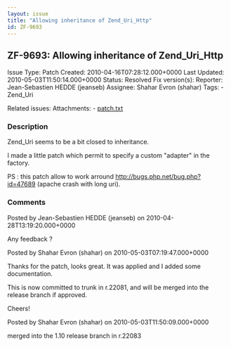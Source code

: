 ```yaml
---
layout: issue
title: "Allowing inheritance of Zend_Uri_Http"
id: ZF-9693
---
```


ZF-9693: Allowing inheritance of Zend\_Uri\_Http
------------------------------------------------

 Issue Type: Patch Created: 2010-04-16T07:28:12.000+0000 Last Updated: 2010-05-03T11:50:14.000+0000 Status: Resolved Fix version(s): 
 Reporter:  Jean-Sebastien HEDDE (jeanseb)  Assignee:  Shahar Evron (shahar)  Tags: - Zend\_Uri
 
 Related issues: 
 Attachments: - [patch.txt](/issues/secure/attachment/13008/patch.txt)
 
### Description

Zend\_Uri seems to be a bit closed to inheritance.

I made a little patch which permit to specify a custom "adapter" in the factory.

PS : this patch allow to work arround <http://bugs.php.net/bug.php?id=47689> (apache crash with long uri).

 

 

### Comments

Posted by Jean-Sebastien HEDDE (jeanseb) on 2010-04-28T13:19:20.000+0000

Any feedback ?

 

 

Posted by Shahar Evron (shahar) on 2010-05-03T07:19:47.000+0000

Thanks for the patch, looks great. It was applied and I added some documentation.

This is now committed to trunk in r.22081, and will be merged into the release branch if approved.

Cheers!

 

 

Posted by Shahar Evron (shahar) on 2010-05-03T11:50:09.000+0000

merged into the 1.10 release branch in r.22083

 

 